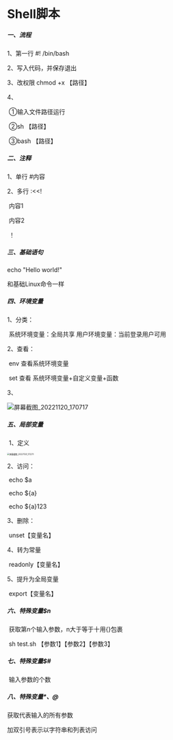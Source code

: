 # Shell脚本

##### 一、流程

1、第一行 #! /bin/bash

2、写入代码，并保存退出

3、改权限 chmod +x 【路径】

4、

​	①输入文件路径运行

​	②sh 【路径】

​	③bash 【路径】

##### 二、注释

1、单行 #内容

2、多行 :<<!

​					内容1

​					内容2

​					！

##### 三、基础语句

echo "Hello world!"

和基础Linux命令一样

##### 四、环境变量

1、分类：

​	系统环境变量：全局共享     用户环境变量：当前登录用户可用

2、查看：

​	env 查看系统环境变量

​	set 查看 系统环境变量+自定义变量+函数

3、

![屏幕截图_20221120_170717](C:\Users\13637\Pictures\Screenshots\屏幕截图_20221120_170717.png)

##### 五、局部变量

​	1、定义

<img src="C:\Users\13637\Pictures\Screenshots\屏幕截图_20221120_172211.png" alt="屏幕截图_20221120_172211" style="zoom: 33%;" />

2、访问：

​	echo $a

​	echo ${a}

​	echo ${a}123

3、删除：

​	unset【变量名】

4、转为常量

​	readonly【变量名】

5、提升为全局变量

​	export【变量名】



##### 六、特殊变量$n

​	获取第n个输入参数，n大于等于十用{}包裹

​	sh test.sh 【参数1】【参数2】【参数3】

##### 七、特殊变量$#

​	输入参数的个数

##### 八、特殊变量$*、$@

 获取代表输入的所有参数

加双引号表示以字符串和列表访问



​	







